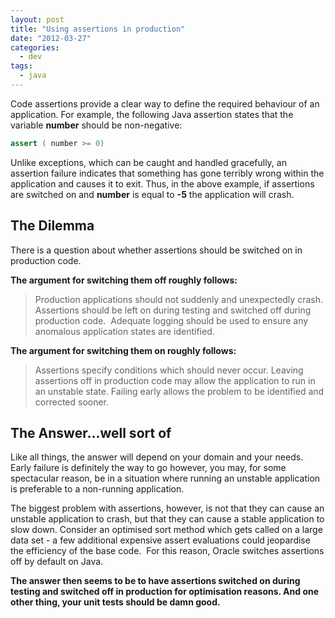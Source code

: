 ```yaml
---
layout: post
title: "Using assertions in production"
date: "2012-03-27"
categories: 
  - dev
tags: 
  - java
---
```


Code assertions provide a clear way to define the required behaviour of an application. For example, the following Java assertion states that the variable **number** should be non-negative<!--more-->:

```java
assert ( number >= 0)
```

Unlike exceptions, which can be caught and handled gracefully, an assertion failure indicates that something has gone terribly wrong within the application and causes it to exit. Thus, in the above example, if assertions are switched on and **number** is equal to **\-5** the application will crash.

## The Dilemma

There is a question about whether assertions should be switched on in production code.

**The argument for switching them off roughly follows:**

> Production applications should not suddenly and unexpectedly crash.  Assertions should be left on during testing and switched off during production code.  Adequate logging should be used to ensure any anomalous application states are identified.

**The argument for switching them on roughly follows:**

> Assertions specify conditions which should never occur. Leaving assertions off in production code may allow the application to run in an unstable state. Failing early allows the problem to be identified and corrected sooner.

## The Answer...well sort of

Like all things, the answer will depend on your domain and your needs. Early failure is definitely the way to go however, you may, for some spectacular reason, be in a situation where running an unstable application is preferable to a non-running application.

The biggest problem with assertions, however, is not that they can cause an unstable application to crash, but that they can cause a stable application to slow down. Consider an optimised sort method which gets called on a large data set - a few additional expensive assert evaluations could jeopardise the efficiency of the base code.  For this reason, Oracle switches assertions off by default on Java.

**The answer then seems to be to have assertions switched on during testing and switched off in production for optimisation reasons. And one other thing, your unit tests should be damn good.**
